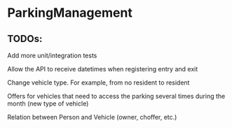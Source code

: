# ParkingManagement

## TODOs:

Add more unit/integration tests

Allow the API to receive datetimes when registering entry and exit

Change vehicle type. For example, from no resident to resident

Offers for vehicles that need to access the parking several times during the month (new type of vehicle)

Relation between Person and Vehicle (owner, choffer, etc.)
